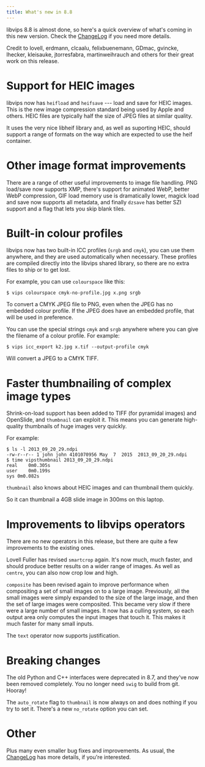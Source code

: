 ```yaml
---
title: What's new in 8.8
---
```


libvips 8.8 is almost done, so here's a quick
overview of what's coming in this new version.  Check the
[ChangeLog](https://github.com/libvips/libvips/blob/master/ChangeLog)
if you need more details.

Credit to lovell, erdmann, clcaalu, felixbuenemann, GDmac, gvincke, lhecker,
kleisauke, jtorresfabra, martinweihrauch and others for their great work
on this release.

# Support for HEIC images

libvips now has `heifload` and `heifsave` --- load and save for HEIC
images.  This is the new image compression standard being used by Apple
and others. HEIC files are typically half the size of JPEG files at similar 
quality.

It uses the very nice libheif library and, as well as suporting HEIC,
should support a range of formats on the way which are expected to use the
heif container.

# Other image format improvements

There are a range of other useful improvements to image file handling. PNG
load/save now supports XMP, there's support for animated WebP, better WebP
compression, GIF load memory use is dramatically lower, magick load and save
now supports all metadata, and finally `dzsave` has better SZI support and
a flag that lets you skip blank tiles.

# Built-in colour profiles

libvips now has two built-in ICC profiles (`srgb` and `cmyk`), you can use
them anywhere, and they are used automatically when necessary. These profiles
are compiled directly into the libvips shared library, so there are no extra
files to ship or to get lost.

For example, you can use `colourspace` like this:

```
$ vips colourspace cmyk-no-profile.jpg x.png srgb
```

To convert a CMYK JPEG file to PNG, even when the JPEG has no embedded colour
profile. If the JPEG does have an embedded profile, that will be used in
preference.

You can use the special strings `cmyk` and `srgb` anywhere where you can give
the filename of a colour profile. For example:

```
$ vips icc_export k2.jpg x.tif --output-profile cmyk
```

Will convert a JPEG to a CMYK TIFF.

# Faster thumbnailing of complex image types

Shrink-on-load support has been added to TIFF (for pyramidal images) and
OpenSlide, and `thumbnail` can exploit it. This means you can generate
high-quality thumbnails of huge images very quickly. 

For example:

```
$ ls -l 2013_09_20_29.ndpi
-rw-r--r-- 1 john john 4101070956 May  7  2015  2013_09_20_29.ndpi
$ time vipsthumbnail 2013_09_20_29.ndpi
real	0m0.305s
user	0m0.199s
sys	0m0.082s
```

`thumbnail` also knows about HEIC images and can thumbnail them quickly.

So it can thumbnail a 4GB slide image in 300ms on this laptop.

# Improvements to libvips operators

There are no new operators in this release, but there are quite a few
improvements to the existing ones.

Lovell Fuller has revised `smartcrop` again. It's now much, much faster, and
should produce better results on a wider range of images. As well as `centre`,
you can also now crop low and high.

`composite` has been revised again to improve performance when compositing a
set of small images on to a large image.  Previously, all the small images
were simply expanded to the size of the large image, and then the set of
large images were composited. This became very slow if there were a large
number of small images.  It now has a culling system, so each output area
only computes the input images that touch it. This makes it much faster
for many small inputs.

The `text` operator now supports justification.

# Breaking changes

The old Python and C++ interfaces were deprecated in 8.7, and they've now
been removed completely. You no longer need `swig` 
to build from git. Hooray!

The `auto_rotate` flag to `thumbnail` is now always on and does nothing if you
try to set it. There's a new `no_rotate` option you can set.

# Other

Plus many even smaller bug fixes and improvements. As usual, the 
[ChangeLog](https://github.com/libvips/libvips/blob/master/ChangeLog)
has more details, if you're interested.
